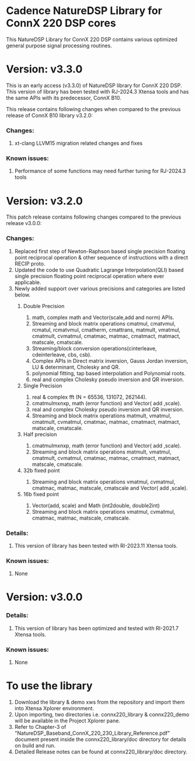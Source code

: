 # Cadence NatureDSP Library for ConnX 220 DSP cores

<p>This NatureDSP Library for ConnX 220 DSP contains various optimized general purpose signal processing routines.</p>
<h1> Version: v3.3.0 </h1>
<p>This is an early access (v3.3.0) of NatureDSP library for ConnX 220 DSP.
This version of library has been tested with RJ-2024.3 Xtensa tools 
and has the same APIs with its predecessor, ConnX B10.

This release contains following changes when compared to the previous release of ConnX B10 library v3.2.0:</p>
 <h3> Changes:</h3>
       <p>
       <ol>
      <li>xt-clang LLVM15 migration related changes and fixes</li>
      </ol>
      </p>
<h3> Known issues:</h3>
     <p>
     <ol>
    <li>Performance of some functions may need further tuning for RJ-2024.3 tools</li>
     </ol>
     </p>
 <h1> Version: v3.2.0 </h1>
<p> This patch release contains following changes compared to the previous release v3.0.0:</p>
  <h3> Changes:</h3>
        <p>
        <ol>
        <li>Replaced first step of Newton-Raphson based single precision floating point reciprocal
  operation & other sequence of instructions with a direct RECIP proto.</li>
        <li>Updated the code to use Quadratic Lagrange Interpolation(QLI) based single precision
  floating point reciprocal operation where ever applicable.</li>
         <li>Newly added support over various precisions and categories are listed below. </li>
         <p>
          <ol>
         <li>Double Precision</li>
           <ol>
     <li>math, complex math and Vector(scale,add and norm) APIs. </li>
     <li>Streaming and block matrix operations cmatmul, cmatvmul, rcmatul, rcmatvmul, cmatherm, cmattrans,
	   matmult, vmatmul, cmatmult, cvmatmul, cmatmac, matmac, cmatmact, matmact,  matscale, cmatscale.</li>
    <li>Streaming/block conversion operations(cinterleave, cdeinterleave, cbs, csb).</li>
	<li>Complex APIs in Direct matrix inversion, Gauss Jordan inversion, LU & determinant, Cholesky and QR.</li>
     <li>polynomial fitting, tap based interpolation and Polynomial roots.</li>
	<li>real and complex Cholesky pseudo inversion and QR inversion.</li>
            </ol>
 <li>Single Precision</li>
     <ol>      
    <li>real & complex fft (N = 65536, 131072, 262144).</li>
	<li>cmatmulmxnxp, math (error function) and Vector( add ,scale).</li>
	<li>real and complex Cholesky pseudo inversion and QR inversion.</li>
	<li>Streaming and block matrix operations matmult, vmatmul, cmatmult, cvmatmul, cmatmac, matmac, cmatmact, matmact,  matscale, cmatscale.</li>
       </ol>
<li>Half precision </li>
           <ol>
    <li>cmatmulmxnxp, math (error function) and Vector( add ,scale).</li>
	<li>Streaming and block matrix operations matmult, vmatmul, cmatmult, cvmatmul, cmatmac, matmac, cmatmact, matmact,  matscale, cmatscale.</li>
            </ol>
 <li>32b fixed point</li>
            <ol>
    <li>Streaming and block matrix operations vmatmul, cvmatmul, cmatmac, matmac, matscale, cmatscale and Vector( add ,scale).</li>
             </ol>
 <li>16b fixed point</li>
           <ol>
    <li>Vector(add, scale) and Math (int2double, double2int)</li>
	   <li>Streaming and block matrix operations vmatmul, cvmatmul, cmatmac, matmac, matscale, cmatscale.</li>
          </ol>
        </li>
          </ol>
         </p> 
        </ol>
        </p>
        
 <h3>Details:</h3>
       <p>
       <ol>
      <li>This version of library has been tested with RI-2023.11 Xtensa tools.</li>
      </ol>
      </p>
<h3> Known issues:</h3>
     <p>
     <ol>
    <li> None</li>
     </ol>
     </p>
<h1> Version: v3.0.0 </h1>
 <h3> Details:</h3>
       <p>
       <ol>
      <li>This version of library has been optimized and tested with RI-2021.7 Xtensa tools.</li>
      </ol>
      </p>
<h3> Known issues:</h3>
     <p>
     <ol>
    <li> None</li>
     </ol>
     </p>



<h1>To use the library </h1>
<p>
<ol>
<li>Download the library & demo xws from the repository and import them into Xtensa Xplorer environment.</li>
<li>Upon importing, two directories i.e. connx220_library & connx220_demo  will be available in the Project Xplorer pane.</li>
<li>Refer to Chapter-3 of "NatureDSP_Baseband_ConnX_220_230_Library_Reference.pdf" document present inside the connx220_library/doc directory for details on build and run.</li>
<li>Detailed Release notes can be found at connx220_library/doc directory.</li>
</ol>
</p>

